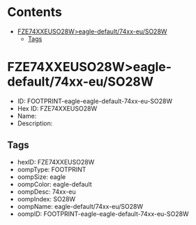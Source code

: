 



Contents
========

* [FZE74XXEUSO28W>eagle-default/74xx-eu/SO28W](#fze74xxeuso28weagle-default74xx-euso28w)
	* [Tags](#tags)

# FZE74XXEUSO28W>eagle-default/74xx-eu/SO28W

- ID: FOOTPRINT-eagle-eagle-default-74xx-eu-SO28W
- Hex ID: FZE74XXEUSO28W
- Name: 
- Description: 

## Tags

- hexID: FZE74XXEUSO28W
- oompType: FOOTPRINT
- oompSize: eagle
- oompColor: eagle-default
- oompDesc: 74xx-eu
- oompIndex: SO28W
- oompName: eagle-default/74xx-eu/SO28W
- oompID: FOOTPRINT-eagle-eagle-default-74xx-eu-SO28W
